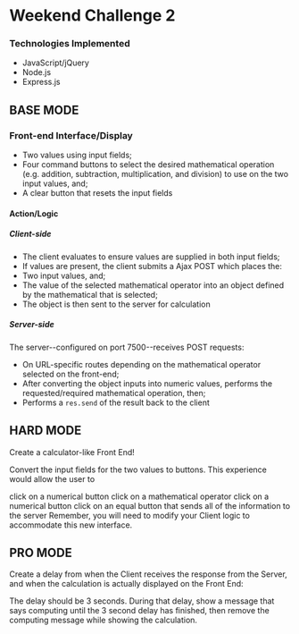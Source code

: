 # Weekend Challenge 2
### Technologies Implemented
* JavaScript/jQuery
* Node.js
* Express.js

## BASE MODE
### Front-end Interface/Display
* Two values using input fields;
* Four command buttons to select the desired mathematical operation (e.g. addition, subtraction, multiplication, and division) to use on the two input values, and;
* A clear button that resets the input fields

#### Action/Logic
##### Client-side
* The client evaluates to ensure values are supplied in both input fields;
* If values are present, the client submits a Ajax POST which places the:
* Two input values, and;
* The value of the selected mathematical operator into an object defined by the mathematical that is selected;
* The object is then sent to the server for calculation

##### Server-side
The server--configured on port 7500--receives POST requests:
* On URL-specific routes depending on the mathematical operator selected on the front-end;
* After converting the object inputs into numeric values, performs the requested/required mathematical operation, then;
* Performs a ```res.send``` of the result back to the client



## HARD MODE

Create a calculator-like Front End!

Convert the input fields for the two values to buttons. This experience would allow the user to

click on a numerical button
click on a mathematical operator
click on a numerical button
click on an equal button that sends all of the information to the server
Remember, you will need to modify your Client logic to accommodate this new interface.

## PRO MODE

Create a delay from when the Client receives the response from the Server, and when the calculation is actually displayed on the Front End:

The delay should be 3 seconds.
During that delay, show a message that says computing until the 3 second delay has finished, then remove the computing message while showing the calculation.
